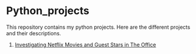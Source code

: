 # Python_projects

This repository contains my python projects. Here are the different projects and their descriptions.

1. [Investigating Netflix Movies and Guest Stars in The Office](#Netflix-Movies)

